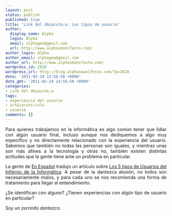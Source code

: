 ```yaml
---
layout: post
status: publish
published: true
title: 'Link del d&iacute;a: Los tipos de usuario'
author:
  display_name: Alpha
  login: Alpha
  email: alphagma@gmail.com
  url: http://www.alphasmanifesto.com/
author_login: Alpha
author_email: alphagma@gmail.com
author_url: http://www.alphasmanifesto.com/
wordpress_id: 2820
wordpress_url: http://blog.alphasmanifesto.com/?p=2820
date: '2011-02-24 12:56:58 +0000'
date_gmt: '2011-02-24 14:56:58 +0000'
categories:
- Link del d&iacute;a
tags:
- experiencia del usuario
- art&iacute;culo
- usuario
comments: []
---
```

<p style="text-align: justify;">Para quienes trabajamos en la inform&aacute;tica es algo com&uacute;n tener que lidiar con alg&uacute;n usuario final, incluso aunque nos dediquemos a algo muy espec&iacute;fico y no directamente relacionado con la experiencia del usuario. Sabemos que tambi&eacute;n no todas las personas son iguales, y mientras unas son m&aacute;s afines a la tecnolog&iacute;a y otras no, tambi&eacute;n existen distintas actitudes que la gente tiene ante un problema en particular.</p>
<p style="text-align: justify;">La gente de <a href="http://www.enespanol.com.ar">En Espa&ntilde;ol</a> tradujo un art&iacute;culo sobre <a href="http://www.enespanol.com.ar/2011/02/16/los-5-usuarios-del-infierno-de-la-informatica/">Los 5 tipos de Usuarios del Infierno de la Inform&aacute;tica</a>. A pesar de la dantezca alusi&oacute;n, no todos son necesariamente malos, y para cada uno se nos recomienda una forma de tratamiento para llegar al entendimiento.</p>
<p style="text-align: justify;">&iquest;Se identifican con alguno? &iquest;Tienen experiencias con alg&uacute;n tipo de usuario en particular?</p>
<p style="text-align: justify;"><em>Soy un zorrinito dantezco.</em></p>
